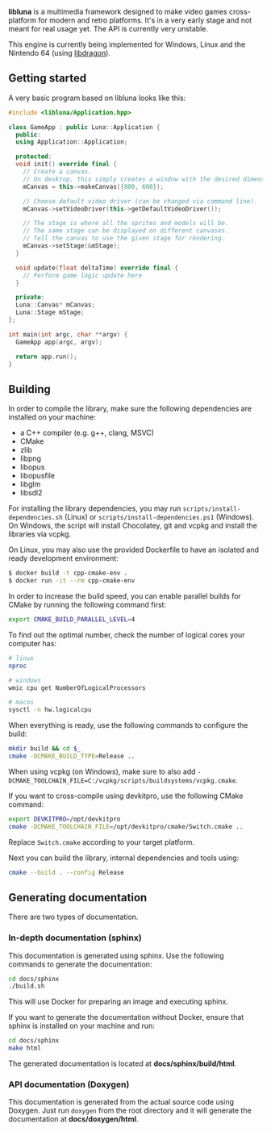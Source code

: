 **libluna** is a multimedia framework designed to make video games
cross-platform for modern and retro platforms.
It's in a very early stage and not meant for real usage yet.
The API is currently very unstable.

This engine is currently being implemented for Windows, Linux and the
Nintendo 64 (using [libdragon](https://github.com/DragonMinded/libdragon)).

## Getting started

A very basic program based on libluna looks like this:

```cpp
#include <libluna/Application.hpp>

class GameApp : public Luna::Application {
  public:
  using Application::Application;

  protected:
  void init() override final {
    // Create a canvas.
    // On desktop, this simply creates a window with the desired dimensions.
    mCanvas = this->makeCanvas({800, 600});

    // Choose default video driver (can be changed via command line).
    mCanvas->setVideoDriver(this->getDefaultVideoDriver());

    // The stage is where all the sprites and models will be.
    // The same stage can be displayed on different canvases.
    // Tell the canvas to use the given stage for rendering.
    mCanvas->setStage(&mStage);
  }

  void update(float deltaTime) override final {
    // Perform game logic update here
  }

  private:
  Luna::Canvas* mCanvas;
  Luna::Stage mStage;
};

int main(int argc, char **argv) {
  GameApp app(argc, argv);

  return app.run();
}
```

## Building

In order to compile the library, make sure the following dependencies are
installed on your machine:

- a C++ compiler (e.g. g++, clang, MSVC)
- CMake
- zlib
- libpng
- libopus
- libopusfile
- libglm
- libsdl2

For installing the library dependencies, you may run
`scripts/install-dependencies.sh` (Linux) or `scripts/install-dependencies.ps1`
(Windows). On Windows, the script will install Chocolatey, git and vcpkg and
install the libraries via vcpkg.

On Linux, you may also use the provided Dockerfile to have an isolated and ready
development environment:

```sh
$ docker build -t cpp-cmake-env .
$ docker run -it --rm cpp-cmake-env
```

In order to increase the build speed, you can enable parallel builds for CMake
by running the following command first:

```sh
export CMAKE_BUILD_PARALLEL_LEVEL=4
```

To find out the optimal number, check the number of logical cores your computer
has:

```sh
# linux
nproc

# windows
wmic cpu get NumberOfLogicalProcessors

# macos
sysctl -n hw.logicalcpu
```

When everything is ready, use the following commands to configure the build:

```sh
mkdir build && cd $_
cmake -DCMAKE_BUILD_TYPE=Release ..
```

When using vcpkg (on Windows), make sure to also add
`-DCMAKE_TOOLCHAIN_FILE=C:/vcpkg/scripts/buildsystems/vcpkg.cmake`.

If you want to cross-compile using devkitpro, use the following CMake command:

```sh
export DEVKITPRO=/opt/devkitpro
cmake -DCMAKE_TOOLCHAIN_FILE=/opt/devkitpro/cmake/Switch.cmake ..
```

Replace `Switch.cmake` according to your target platform.

Next you can build the library, internal dependencies and tools using:

```sh
cmake --build . --config Release
```

## Generating documentation

There are two types of documentation.

### In-depth documentation (sphinx)

This documentation is generated using sphinx. Use the following commands to
generate the documentation:

```sh
cd docs/sphinx
./build.sh
```

This will use Docker for preparing an image and executing sphinx.

If you want to generate the documentation without Docker, ensure that sphinx is
installed on your machine and run:

```sh
cd docs/sphinx
make html
```

The generated documentation is located at **docs/sphinx/build/html**.

### API documentation (Doxygen)

This documentation is generated from the actual source code using Doxygen.
Just run `doxygen` from the root directory and it will generate the
documentation at **docs/doxygen/html**.
